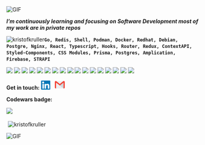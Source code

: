 <img alt="GIF" src="https://cdn.dribbble.com/users/1792477/screenshots/6816387/ezgif.com-resize__3_.gif" width="20vw" /> 

***I’m continuously learning and focusing on Software Development most of my work are in private repos***

<p><img align="left" src="https://github-readme-stats.vercel.app/api/top-langs?username=kristofkruller&show_icons=true&locale=en&layout=compact" alt="kristofkruller" /></p>  

**`Go, Redis, Shell, Podman, Docker, Redhat, Debian, Postgre, Nginx,
React, Typescript, Hooks, Router, Redux, ContextAPI, Styled-Components, CSS Modules,
Prisma, Postgres, Amplication, Firebase, STRAPI`**
<br />

<a src="https://go.dev/blog/"><img src="https://go.dev/blog/go-brand/Go-Logo/PNG/Go-Logo_Aqua.png" height="48px"></a>
<a src="https://www.nginx.com/"><img src="https://1000logos.net/wp-content/uploads/2020/08/Nginx-Symbol.jpg" height="48px"></a>
<a src="https://www.redhat.com/en"><img src="https://w7.pngwing.com/pngs/1008/389/png-transparent-logo-redhat-logos-and-brands-icon.png" height="48px"></a>
<a src="https://www.debian.org/"><img src="https://www.debian.org/logos/hexagonal.png" height="48px"></a>
<a src="https://www.docker.com/"><img src="https://i0.wp.com/blog.knoldus.com/wp-content/uploads/2018/04/docker.png?fit=269%2C201&ssl=1" height="48px"></a>
<a src="https://podman.io/"><img src="https://remote-lab.net/public/images/podman.png" height="48px"></a>
<a src="https://www.postgresql.org/"><img src="https://upload.wikimedia.org/wikipedia/commons/thumb/2/29/Postgresql_elephant.svg/1200px-Postgresql_elephant.svg.png" height="48px"></a>
<a src="https://www.gnu.org/software/bash/"><img src="https://cdn.iconscout.com/icon/free/png-256/free-bash-shell-script-7855733-6374566.png" height="48px"></a>
<a src="https://www.javascript.com/"><img src="https://img.icons8.com/color/48/000000/javascript.png" height="48px"></a>
<a src="https://reactjs.org/"><img src="https://img.icons8.com/color/48/000000/react-native.png" height="48px"></a>
<a src="https://nodejs.org/"><img src="https://img.icons8.com/color/48/000000/nodejs.png" height="48px"></a>
<a src="https://visualstudio.microsoft.com/"><img src="https://img.icons8.com/color/48/000000/visual-studio.png" height="48px"></a>
<a src="https://www.npmjs.com/"><img src="https://img.icons8.com/color/48/000000/npm.png" height="48px"></a>
<a src="https://github.com/"><img src="https://img.icons8.com/color/48/000000/github--v1.png" height="48px"></a>
<a src="https://www.w3schools.com/css/"><img src="https://img.icons8.com/ios-filled/1x/css3.png" height="48px"></a>
<a src="https://www.w3schools.com/html/"><img src="https://img.icons8.com/ios-filled/1x/html-5.png" height="48px"></a>
<a src="https://www.w3schools.com/html/"><img src="https://img.icons8.com/color/1x/styled-components.png" height="48px"></a>
<!-- # For more details please click on my<a href="https://kristofkruller.github.io/Portfolio/"> Portfolio </a><img src="https://media.giphy.com/media/WUlplcMpOCEmTGBtBW/giphy.gif" width="30"> -->
**Get in touch:**
<a href="https://www.linkedin.com/in/kristof-kruller/"><img align="" alt="KristofKruller | Linkedin" width="24px" src="https://github.com/SatYu26/SatYu26/blob/master/Assets/Linkedin.svg" /></a> &nbsp;&nbsp;<a href="mailto:kristof.kruller@gmail.com"><img align="" alt="KristofKruller | Gmail" width="26px" src="https://github.com/SatYu26/SatYu26/blob/master/Assets/Gmail.svg" /></a>

**Codewars badge:**  

<a target="_blank" href="https://www.codewars.com/users/kristofkruller"><img src="https://www.codewars.com/users/kristofkruller/badges/micro"></a>  

<p>&nbsp;<img align="center" src="https://github-readme-stats.vercel.app/api?username=kristofkruller&show_icons=true&locale=en" alt="kristofkruller" /></p>  

<img alt="GIF" src="https://media.tenor.com/nIPLRnaTx7gAAAAC/trex-pc.gif">
